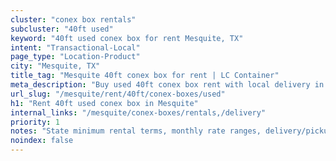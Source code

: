 ```yaml
---
cluster: "conex box rentals"
subcluster: "40ft used"
keyword: "40ft used conex box for rent Mesquite, TX"
intent: "Transactional-Local"
page_type: "Location-Product"
city: "Mesquite, TX"
title_tag: "Mesquite 40ft conex box for rent | LC Container"
meta_description: "Buy used 40ft conex box rent with local delivery in Mesquite, TX. LC Container — local Since 2003. Request a fast quote today."
url_slug: "/mesquite/rent/40ft/conex-boxes/used"
h1: "Rent 40ft used conex box in Mesquite"
internal_links: "/mesquite/conex-boxes/rentals,/delivery"
priority: 1
notes: "State minimum rental terms, monthly rate ranges, delivery/pickup fees, service area."
noindex: false
---
```


<!-- TODO: Add unique city/inventory copy, images, and internal links here. -->
